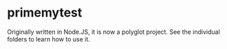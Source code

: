 # primemytest

Originally written in Node.JS, it is now a polyglot project.
See the individual folders to learn how to use it.
